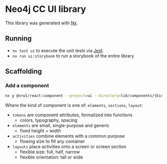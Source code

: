 # Neo4j CC UI library

This library was generated with [Nx](https://nx.dev).

## Running

- `nx test ui` to execute the unit tests via [Jest](https://jestjs.io).
- `nx run ui:storybook` to run a storybook of the entire library

## Scaffolding

### Add a component

```sh
nx g @nrwl/react:component --project=ui --directory=lib/components/{kind} --export=true --style=css --globalCss --name={component-name} --dryRun
```

Where the kind of component is one of: `elements`, `sections`, `layout`:

- `tokens` are component attributes, formalized into functions
  - colors, typography, spacing
- `elements` are small, single-purpose and generic
  - fixed height + width
- `activities` combine elements with a common purpose
  - flowing size to fill any container
- `layouts` place activities onto a screen or screen section 
   - flexible size: full, half, narrow
   - flexible orientation: tall or wide

